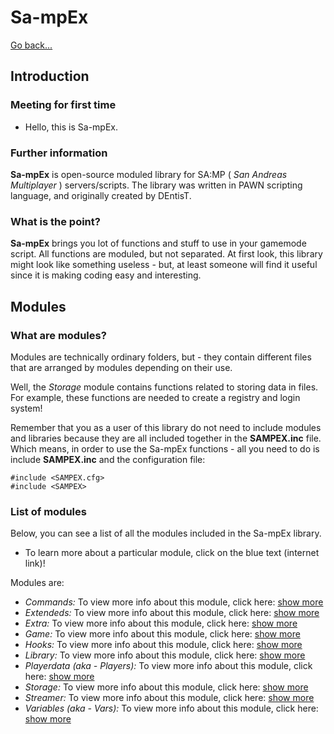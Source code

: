 # Sa-mpEx

[Go back...]()

## Introduction

### Meeting for first time

- Hello, this is Sa-mpEx.

### Further information

**Sa-mpEx** is open-source moduled library for SA:MP ( *San Andreas Multiplayer* ) servers/scripts. The library was written in PAWN scripting language, and originally created by DEntisT.

### What is the point?

**Sa-mpEx** brings you lot of functions and stuff to use in your gamemode script. All functions are moduled, but not separated. At first look, this library might look like something useless - but, at least someone will find it useful since it is making coding easy and interesting.

## Modules

### What are modules?

Modules are technically ordinary folders, but - they contain different files that are arranged by modules depending on their use.

Well, the *Storage* module contains functions related to storing data in files. For example, these functions are needed to create a registry and login system!

Remember that you as a user of this library do not need to include modules and libraries because they are all included together in the **SAMPEX.inc** file. Which means, in order to use the Sa-mpEx functions - all you need to do is include **SAMPEX.inc** and the configuration file:

```pawn
#include <SAMPEX.cfg>
#include <SAMPEX>
```

### List of modules

Below, you can see a list of all the modules included in the Sa-mpEx library.
- To learn more about a particular module, click on the blue text (internet link)!

Modules are:

- *Commands:* To view more info about this module, click here: [show more](SAMPEX/SAMPEX_Commands/s_commands_module.md)
- *Extendeds:* To view more info about this module, click here: [show more](SAMPEX/SAMPEX_Extendeds/s_extendeds_module.md)
- *Extra:* To view more info about this module, click here: [show more](SAMPEX/SAMPEX_Extra/s_extra_module.md)
- *Game:* To view more info about this module, click here: [show more](SAMPEX/SAMPEX_Game/s_game_module.md)
- *Hooks:* To view more info about this module, click here: [show more](SAMPEX/SAMPEX_Hooks/s_hooks_module.md)
- *Library:* To view more info about this module, click here: [show more](SAMPEX/SAMPEX_Library/s_library_module.md)
- *Playerdata (aka - Players):* To view more info about this module, click here: [show more](SAMPEX/SAMPEX_Playerdata/s_playerdata_module.md)
- *Storage:* To view more info about this module, click here: [show more](SAMPEX/SAMPEX_Storage/s_storage_module.md)
- *Streamer:* To view more info about this module, click here: [show more](SAMPEX/SAMPEX_Streamer/s_streamer_module.md)
- *Variables (aka - Vars):* To view more info about this module, click here: [show more](SAMPEX/SAMPEX_Variables/s_variables_module.md)
